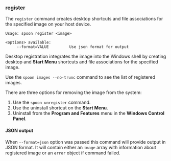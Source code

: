 ### register

The `register` command creates desktop shortcuts and file associations for the specified image on your host device.

```
Usage: spoon register <image>

<options> available:
     --format=VALUE         Use json format for output
```

Desktop registration integrates the image into the Windows shell by creating desktop and **Start Menu** shortcuts and file associations for the specified image.

Use the `spoon images --no-trunc` command to see the list of registered images.

There are three options for removing the image from the system:

1. Use the `spoon unregister` command.
1. Use the uninstall shortcut on the **Start Menu**.
1. Uninstall from the **Program and Features** menu in the **Windows Control Panel**.

#### JSON output

When `--format=json` option was passed this command will provide output in JSON format. It will contain either an `image` array with information about registered image or an `error` object if command failed.
